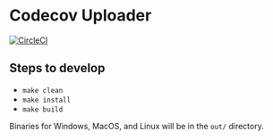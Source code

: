 # Codecov Uploader

[![CircleCI](https://circleci.com/gh/codecov/uploader.svg?style=svg&circle-token=def755bf76a1d8c36436c3115530c7eac7fa30e0)](https://circleci.com/gh/codecov/uploader)

## Steps to develop

- `make clean`
- `make install`
- `make build`

Binaries for Windows, MacOS, and Linux will be in the `out/` directory.
